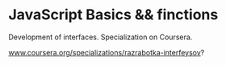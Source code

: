 # JavaScript Basics && finctions

Development of interfaces. Specialization on Coursera. 

www.coursera.org/specializations/razrabotka-interfeysov?
